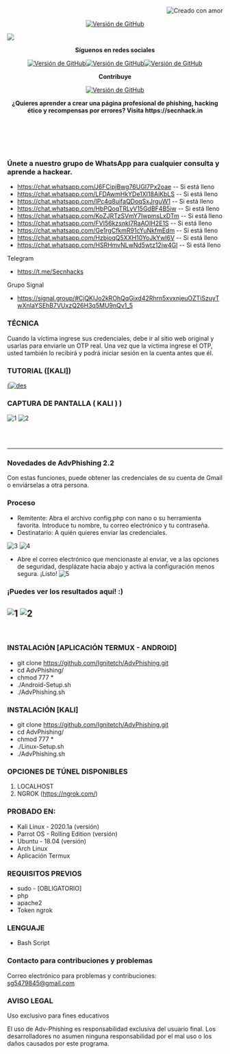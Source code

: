 <p align="right">
<a><img title="Creado con amor" src="https://forthebadge.com/images/badges/uses-html.svg" ></a>
</p>
<p align="center">
<a href="https://github.com/Ignitetch/AdvPhishing/releases"><img title="Versión de GitHub" src="https://img.shields.io/badge/version-2.2-blue" ></a>
</p>
<img src="https://user-images.githubusercontent.com/55870659/92557010-185f5e80-f220-11ea-8d70-6a5208433ea6.png">
<p align="center">
<b> Síguenos en redes sociales </b>
</p>
<p align="center">
<a href="https://www.facebook.com/secnhack"><img title="Versión de GitHub" src="https://img.shields.io/badge/-Facebook-blue" ></a><a href="https://www.youtube.com/channel/UCfBDWui9dSRbCmT32jf848Q"><img title="Versión de GitHub" src="https://img.shields.io/badge/-youtube-red" ></a><a href="https://twitter.com/secnhack?lang=en"><img title="Versión de GitHub" src="https://img.shields.io/badge/-Twitter-blue" ></a>
</p>
<p align="center">
<b>Contribuye</b>
</p>
<p align="center">
<a href="https://www.paypal.com/paypalme2/Goyal827"><img title="Versión de GitHub" src="https://camo.githubusercontent.com/ae8af018f80649f3d379eb23dbf59acceaffa24e/68747470733a2f2f6c69626572617061792e636f6d2f6173736574732f776964676574732f646f6e6174652e737667"></a>
</p>
<p align="center">
<b> ¿Quieres aprender a crear una página profesional de phishing, hacking ético y recompensas por errores? Visita https://secnhack.in </b>
</p>

<br>
<br>
<br>
<br>

### Únete a nuestro grupo de WhatsApp para cualquier consulta y aprende a hackear.
* https://chat.whatsapp.com/J6FCipjBwg76UGI7Px2oae -- Si está lleno
* https://chat.whatsapp.com/LFDAwmHkYDe1XI18AiKbLS -- Si está lleno
* https://chat.whatsapp.com/IPc4q8uifaQDoqSxJrguW1 -- Si está lleno
* https://chat.whatsapp.com/HbPQoqTRLyV15GdBF4B5iw -- Si está lleno
* https://chat.whatsapp.com/KoZJRTzSVmY7IwpmsLxDTm -- Si está lleno
* https://chat.whatsapp.com/FVI56kzsnkI7RaAOIH2E1S -- Si está lleno
* https://chat.whatsapp.com/Ge1rgCfkmR91cYuNkfmEdm -- Si está lleno
* https://chat.whatsapp.com/HzbioqQ5XXH10YoJkYwl6V -- Si está lleno
* https://chat.whatsapp.com/HSRHmvNLwNd5wtz12jw4Gl -- Si está lleno

Telegram
* https://t.me/Secnhacks

Grupo Signal
* https://signal.group/#CjQKIJo2kROhQqGixd42Rhrn5xvxnjeuOZTiSzuyTwXnIaYSEhB7VUxzQ26H3q5MU9nQv1_5

### TÉCNICA
Cuando la víctima ingrese sus credenciales, debe ir al sitio web original y usarlas para enviarle un OTP real. Una vez que la víctima ingrese el OTP, usted también lo recibirá y podrá iniciar sesión en la cuenta antes que él.

### TUTORIAL ([KALI])
[(![des](https://user-images.githubusercontent.com/55870659/77065337-7b7de000-69b7-11ea-915d-4dad81d2e892.png)](https://www.youtube.com/watch?v=U1nYsNLlFsw)

### CAPTURA DE PANTALLA ( KALI )  )
![1](https://user-images.githubusercontent.com/55870659/92330976-02e00e00-f041-11ea-9c32-bc33d2971b06.png)
![2](https://user-images.githubusercontent.com/55870659/92331173-a8e04800-f042-11ea-8fd9-5aee83441280.png)

<br>
<br>

------------------------------------------------------------------------------------------------
### Novedades de AdvPhishing 2.2
Con estas funciones, puede obtener las credenciales de su cuenta de Gmail o enviárselas a otra persona.
<br>
### Proceso
* Remitente: Abra el archivo config.php con nano o su herramienta favorita. Introduce tu nombre, tu correo electrónico y tu contraseña.
* Destinatario: A quién quieres enviar las credenciales.

![3](https://user-images.githubusercontent.com/55870659/95553917-54cbd900-09dd-11eb-97f3-d50ca49fb3d3.png)
![4](https://user-images.githubusercontent.com/55870659/95553966-690fd600-09dd-11eb-94c1-95ddc60aa687.png)

* Abre el correo electrónico que mencionaste al enviar, ve a las opciones de seguridad, desplázate hacia abajo y activa la configuración menos segura. ¡Listo! ![5](https://user-images.githubusercontent.com/55870659/95554016-77f68880-09dd-11eb-8530-fbe7a6f649e1.png)

### ¡Puedes ver los resultados aquí! :)

![1](https://user-images.githubusercontent.com/55870659/95554077-93619380-09dd-11eb-861c-084e5b123c79.png)
![2](https://user-images.githubusercontent.com/55870659/95554085-9492c080-09dd-11eb-95c6-cfe86214b451.png)
--------------------------------------------------------------------------------------------------------------
<br>

### INSTALACIÓN [APLICACIÓN TERMUX - ANDROID]
* git clone https://github.com/Ignitetch/AdvPhishing.git
* cd AdvPhishing/
* chmod 777 *
* ./Android-Setup.sh
* ./AdvPhishing.sh

### INSTALACIÓN [KALI]
* git clone https://github.com/Ignitetch/AdvPhishing.git
* cd AdvPhishing/
* chmod 777 *
* ./Linux-Setup.sh
* ./AdvPhishing.sh

### OPCIONES DE TÚNEL DISPONIBLES
1. LOCALHOST
2. NGROK (https://ngrok.com/)
### PROBADO EN:
* Kali Linux - 2020.1a (versión)
* Parrot OS - Rolling Edition (versión)
* Ubuntu - 18.04 (versión)
* Arch Linux
* Aplicación Termux
### REQUISITOS PREVIOS
* sudo - [OBLIGATORIO]
* php
* apache2
* Token ngrok
### LENGUAJE
* Bash Script

### Contacto para contribuciones y problemas

Correo electrónico para problemas y contribuciones: sg5479845@gmail.com

### AVISO LEGAL
Uso exclusivo para fines educativos

El uso de Adv-Phishing es responsabilidad exclusiva del usuario final. Los desarrolladores no asumen ninguna responsabilidad por el mal uso o los daños causados ​​por este programa. 